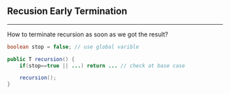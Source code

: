 ## Recusion Early Termination
***

How to terminate recursion as soon as we got the result?

```java
boolean stop = false; // use global varible

public T recursion() {
	if(stop==true || ...) return ... // check at base case

	recursion();
}
```
